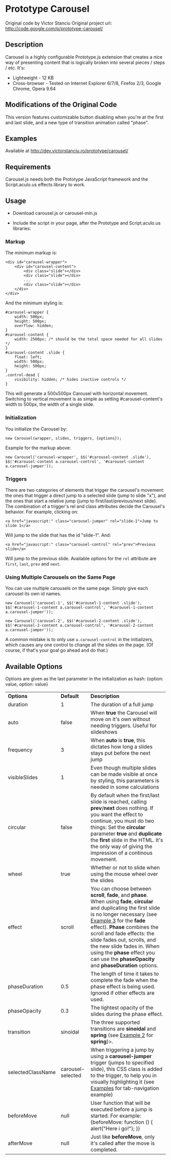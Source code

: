 # Prototype Carousel

Original code by Victor Stanciu
Original project url: http://code.google.com/p/prototype-carousel/

## Description

Carousel is a highly configurable Prototype.js extension that creates a nice way of presenting content that is logically broken into several pieces / steps / etc. It's:

* Lightweight - 12 KB
* Cross-browser - Tested on Internet Explorer 6/7/8, Firefox 2/3, Google Chrome, Opera 9.64

## Modifications of the Original Code

This version features customizable button disabling when you're at the first and last slide, and a new type of transition animation called "phase".

## Examples

Available at http://dev.victorstanciu.ro/prototype/carousel/

## Requirements

Carousel.js needs both the Prototype JavaScript framework and the Script.aculo.us effects library to work.

## Usage

* Download carousel.js or carousel-min.js
* Include the script in your page, after the Prototype and Script.aculo.us libraries:
	
	<script type="text/javascript" src="prototype.js"></script>
	<script type="text/javascript" src="scriptaculous.js"></script>
	<script type="text/javascript" src="carousel.js"></script>

### Markup

The minimum markup is:

	<div id="carousel-wrapper">
	    <div id="carousel-content">
	        <div class="slide"></div>
	        <div class="slide"></div>
	        ...
	        <div class="slide"></div>
	    </div>
	</div>

And the minimum styling is:

	#carousel-wrapper {
	    width: 500px;
	    height: 500px;
	    overflow: hidden;
	}
	#carousel-content {
	    width: 2500px; /* should be the total space needed for all slides */
	}
	#carousel-content .slide {
	    float: left;
	    width: 500px;
	    height: 500px;
	}
	.control-dead {
		visibility: hidden; /* hides inactive controls */
	}

This will generate a 500x500px Carousel with horizontal movement. Switching to vertical movement is as simple as setting #carousel-content's width to 500px, the width of a single slide.

### Initialization

You initialize the Carousel by: 

	new Carousel(wrapper, slides, triggers, {options});
	
Example for the markup above:

	new Carousel('carousel-wrapper', $$('#carousel-content .slide'), $$('#carousel-content a.carousel-control', '#carousel-content a.carousel-jumper'));

### Triggers

There are two categories of elements that trigger the carousel's movement: the ones that trigger a direct jump to a selected slide (jump to slide "x"), and the ones that start a relative jump (jump to first/last/previous/next slide). The combination of a trigger's rel and class attributes decide the Carousel's behavior. For example, clicking on:

	<a href="javascript:" class="carousel-jumper" rel="slide-1">Jump to slide 1</a>

Will jump to the slide that has the id "slide-1". And:

	<a href="javascript:" class="carousel-control" rel="prev">Previous slide</a>

Will jump to the previous slide. Available options for the `rel` attribute are `first`, `last`, `prev` and `next`.

### Using Multiple Carousels on the Same Page

You can use multiple carousels on the same page. Simply give each carousel its own id names.
	
	new Carousel('carousel-1', $$('#carousel-1-content .slide'), $$('#carousel-1-content a.carousel-control', '#carousel-1-content a.carousel-jumper'));
	
	new Carousel('carousel-2', $$('#carousel-2-content .slide'), $$('#carousel-2-content a.carousel-control', '#carousel-2-content a.carousel-jumper'));
	
A common mistake is to only use `a.carousel-control` in the initializers, which causes any one control to change all the slides on the page. (Of course, if that's your goal go ahead and do that.)

## Available Options

Options are given as the last parameter in the initialization as hash: {option: value, option: value}

<table>
  <tr>
    <td><strong>Options</strong></td>
    <td><strong>Default</strong></td>
    <td><strong>Description</strong></td>
  </tr>
  <tr>
    <td>duration</td>
    <td>1</td>
    <td>The duration of a full jump</td>
  </tr>
  <tr>
    <td>auto</td>
    <td>false</td>
    <td>When <strong>true</strong> the Carousel will move on it's own without needing triggers. Useful for slideshows</td>
  </tr>
  <tr>
    <td>frequency</td>
    <td>3</td>
    <td>When <strong>auto</strong> is <strong>true</strong>, this dictates how long a slides stays put before the next jump</td>
  </tr>
  <tr>
    <td>visibleSlides</td>
    <td>1</td>
    <td>Even though multiple slides can be made visible at once by styling, this parameters is needed in some calculations</td>
  </tr>
  <tr>
    <td>circular</td>
    <td>false</td>
    <td>By default when the first/last slide is reached, calling <strong>prev</strong>/<strong>next</strong> does nothing. If you want the effect to continue, you must do two things: Set the <strong>circular</strong> parameter <strong>true</strong> and <strong>duplicate</strong> the <strong>first</strong> slide in the HTML. It's the only way of giving the impression of a continous movement.</td>
  </tr>
  <tr>
    <td>wheel</td>
    <td>true</td>
    <td>Whether or not to slide when using the mouse wheel over the slides</td>
  </tr>
  <tr>
    <td>effect</td>
    <td>scroll</td>
    <td>You can choose between <strong>scroll</strong>, <strong>fade</strong>, and <strong>phase</strong>. When using <strong>fade</strong>, <strong>circular</strong> and duplicating the first slide is no longer necessary (see <a href="http://dev.victorstanciu.ro/prototype/carousel/" rel="nofollow">Example 3</a> for the <strong>fade</strong> effect). <strong>Phase</strong> combines the scroll and fade effects: the slide fades out, scrolls, and the new slide fades in. When using the <strong>phase</strong> effect you can use the <strong>phaseOpacity</strong> and <strong>phaseDuration</strong> options.</td>
  </tr>
	<tr>
		<td>phaseDuration</td>
		<td>0.5</td>
		<td>The length of time it takes to complete the fade when the phase effect is being used. Ignored if other effects are used.</td>
	</tr>
	<tr>
		<td>phaseOpacity</td>
		<td>0.3</td>
		<td>The lightest opacity of the slides during the phase effect.</td>
	</tr>
  <tr>
    <td>transition</td>
    <td>sinoidal</td>
    <td>The three supported transitions are <strong>sinoidal</strong> and <strong>spring</strong> (see <a href="http://dev.victorstanciu.ro/prototype/carousel/" rel="nofollow">Example 2</a> for <strong>spring</strong>)>.</td>
  </tr>
  <tr>
    <td>selectedClassName</td>
    <td>carousel-selected</td>
    <td>When triggering a jump by using a <strong>carousel-jumper</strong> trigger (jumps to specified slide), this CSS class is added to the trigger, to help you in visually highlighting it (see <a href="http://dev.victorstanciu.ro/prototype/carousel/" rel="nofollow">Examples</a> for tab-navigation example)</td>
  </tr>
  <tr>
    <td>beforeMove</td>
    <td>null</td>
    <td>User function that will be executed before a jump is started. For example: {beforeMove: function () { alert("Here i go!"); }}</td>
  </tr>
  <tr>
    <td>afterMove</td>
    <td>null</td>
    <td>Just like <strong>beforeMove</strong>, only it's called after the move is completed.</td>
  </tr>
</table>


